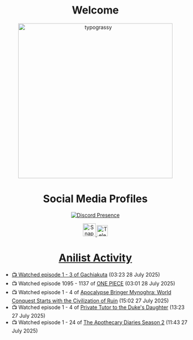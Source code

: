 <div align="center">

# Welcome
<a href="https://github.com/kawarimidoll/typograssy">
    <img alt="typograssy" src="https://typograssy.deno.dev/api?text=%E3%82%88%E3%81%86%E3%81%93%E3%81%9D%E3%81%BF%E3%81%AA%E3%81%95%E3%82%93%20-%20Sheby--&&l0=none&l1=82d9d0&l2=027353&l3=038c4c&l4=01402e&bg=none&frame=none&speed=100&comment=" width="421.99">
</a>

</div>

<div align="center">

# Social Media Profiles

[![Discord Presence](https://lanyard.cnrad.dev/api/612532963938271232)](https://discord.com/users/612532963938271232)


<a href="https://www.snapchat.com/add/a.sheby" title="Snapchat Profile">
    <img src="https://www.freepnglogos.com/uploads/snapchat-logo-png-0.png" width="35" alt="Snapchat Logo" />


<a href="https://t.me/ASheby" title="Telegram Profile">
    <img src="https://www.freepnglogos.com/uploads/telegram-logo-png-0.png" width="30" alt="Telegram Logo" />


</div>

<div align="center">

# Anilist Activity

</div>

<!-- ANILIST_ACTIVITY:start -->

-   📺 Watched episode 1 - 3 of [Gachiakuta](https://anilist.co/anime/178025) (03:23 28 July 2025)
-   📺 Watched episode 1095 - 1137 of [ONE PIECE](https://anilist.co/anime/21) (03:01 28 July 2025)
-   📺 Watched episode 1 - 4 of [Apocalypse Bringer Mynoghra: World Conquest Starts with the Civilization of Ruin](https://anilist.co/anime/178433) (15:02 27 July 2025)
-   📺 Watched episode 1 - 4 of [Private Tutor to the Duke's Daughter](https://anilist.co/anime/170113) (13:23 27 July 2025)
-   📺 Watched episode 1 - 24 of [The Apothecary Diaries Season 2](https://anilist.co/anime/176301) (11:43 27 July 2025)

<!-- ANILIST_ACTIVITY:end -->
